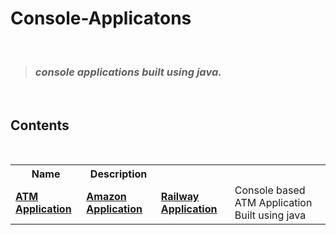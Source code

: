 # Console-Applicatons
 <br>

> ### _console applications built using java._

 <br>

## Contents

<br>
<div align = "center">
<table>
  <tr>
    <th>Name</th>
    <th>Description</th>
  </tr>
  <tr>
    <td><b><a href="https://github.com/chandhru080820/Console_Application/blob/main/AtmApplication.java">ATM Application</a><b></td>
     <td><b><a href="">Amazon Application</a><b></td>
      <td><b><a href="">Railway Application</a><b></td>
    <td>Console based ATM Application Built using java</td>
  </tr>
</table>

</div>
<br>
      
